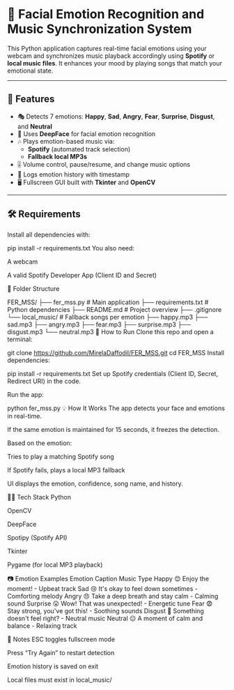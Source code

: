 # 🎵 Facial Emotion Recognition and Music Synchronization System

This Python application captures real-time facial emotions using your webcam and synchronizes music playback accordingly using **Spotify** or **local music files**. It enhances your mood by playing songs that match your emotional state.

---

## 📸 Features

- 🎭 Detects 7 emotions: **Happy**, **Sad**, **Angry**, **Fear**, **Surprise**, **Disgust**, and **Neutral**
- 🤖 Uses **DeepFace** for facial emotion recognition
- 🎶 Plays emotion-based music via:
  - **Spotify** (automated track selection)
  - **Fallback local MP3s**
- 🎚️ Volume control, pause/resume, and change music options
- 🧠 Logs emotion history with timestamp
- 🖥️ Fullscreen GUI built with **Tkinter** and **OpenCV**

---

## 🛠 Requirements

Install all dependencies with:


pip install -r requirements.txt
You also need:

A webcam

A valid Spotify Developer App (Client ID and Secret)

📂 Folder Structure

FER_MSS/
├── fer_mss.py              # Main application
├── requirements.txt        # Python dependencies
├── README.md               # Project overview
├── .gitignore
└── local_music/            # Fallback songs per emotion
    ├── happy.mp3
    ├── sad.mp3
    ├── angry.mp3
    ├── fear.mp3
    ├── surprise.mp3
    ├── disgust.mp3
    └── neutral.mp3
🚀 How to Run
Clone this repo and open a terminal:


git clone https://github.com/MirelaDaffodil/FER_MSS.git
cd FER_MSS
Install dependencies:


pip install -r requirements.txt
Set up Spotify credentials (Client ID, Secret, Redirect URI) in the code.

Run the app:


python fer_mss.py
💡 How It Works
The app detects your face and emotions in real-time.

If the same emotion is maintained for 15 seconds, it freezes the detection.

Based on the emotion:

Tries to play a matching Spotify song

If Spotify fails, plays a local MP3 fallback

UI displays the emotion, confidence, song name, and history.

🧑‍💻 Tech Stack
Python

OpenCV

DeepFace

Spotipy (Spotify API)

Tkinter

Pygame (for local MP3 playback)

📷 Emotion Examples 
Emotion	Caption	Music Type
Happy 😊	Enjoy the moment! -	Upbeat track
Sad 😢	It's okay to feel down sometimes -	Comforting melody
Angry 😠	Take a deep breath and stay calm -	Calming sound
Surprise 😲	Wow! That was unexpected! -	Energetic tune
Fear 😨	Stay strong, you've got this! -	Soothing sounds
Disgust 🤢	Something doesn't feel right? -	Neutral music
Neutral 😐	A moment of calm and balance -	Relaxing track

📌 Notes
ESC toggles fullscreen mode

Press “Try Again” to restart detection

Emotion history is saved on exit

Local files must exist in local_music/

